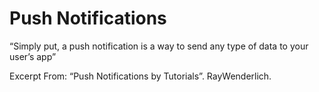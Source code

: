 # Push Notifications

“Simply put, a push notification is a way to send any type of data to your user’s app”

Excerpt From: “Push Notifications by Tutorials”. RayWenderlich. 

